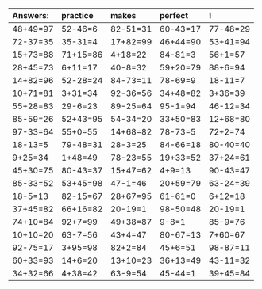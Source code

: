 | Answers: | practice | makes | perfect | ! |
| :--- | :--- | :--- | :--- | :--- |
| 48+49=97 | 52-46=6 | 82-51=31 | 60-43=17 | 77-48=29 | 
| 72-37=35 | 35-31=4 | 17+82=99 | 46+44=90 | 53+41=94 | 
| 15+73=88 | 71+15=86 | 4+18=22 | 84-81=3 | 56+1=57 | 
| 28+45=73 | 6+11=17 | 40-8=32 | 59+20=79 | 88+6=94 | 
| 14+82=96 | 52-28=24 | 84-73=11 | 78-69=9 | 18-11=7 | 
| 10+71=81 | 3+31=34 | 92-36=56 | 34+48=82 | 3+36=39 | 
| 55+28=83 | 29-6=23 | 89-25=64 | 95-1=94 | 46-12=34 | 
| 85-59=26 | 52+43=95 | 54-34=20 | 33+50=83 | 12+68=80 | 
| 97-33=64 | 55+0=55 | 14+68=82 | 78-73=5 | 72+2=74 | 
| 18-13=5 | 79-48=31 | 28-3=25 | 84-66=18 | 80-40=40 | 
| 9+25=34 | 1+48=49 | 78-23=55 | 19+33=52 | 37+24=61 | 
| 45+30=75 | 80-43=37 | 15+47=62 | 4+9=13 | 90-43=47 | 
| 85-33=52 | 53+45=98 | 47-1=46 | 20+59=79 | 63-24=39 | 
| 18-5=13 | 82-15=67 | 28+67=95 | 61-61=0 | 6+12=18 | 
| 37+45=82 | 66+16=82 | 20-19=1 | 98-50=48 | 20-19=1 | 
| 74+10=84 | 92+7=99 | 49+38=87 | 9-8=1 | 85-9=76 | 
| 10+10=20 | 63-7=56 | 43+4=47 | 80-67=13 | 7+60=67 | 
| 92-75=17 | 3+95=98 | 82+2=84 | 45+6=51 | 98-87=11 | 
| 60+33=93 | 14+6=20 | 13+10=23 | 36+13=49 | 43-11=32 | 
| 34+32=66 | 4+38=42 | 63-9=54 | 45-44=1 | 39+45=84 | 
